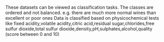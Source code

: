 These datasets can be viewed as classification tasks. The classes are ordered and not balanced.
e.g. there are much more normal wines than excellent or poor ones
Data is classified based on physicochemical tests like fixed acidity,volatile acidity,citric acid,residual sugar,chlorides,free sulfur dioxide,total sulfur dioxide,density,pH,sulphates,alcohol,quality (score between 0 and 10)
